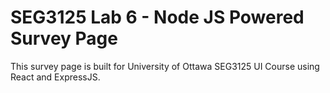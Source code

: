 # SEG3125 Lab 6 - Node JS Powered Survey Page

This survey page is built for University of Ottawa SEG3125 UI Course using React and ExpressJS.
